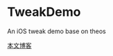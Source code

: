 # TweakDemo
An iOS tweak demo base on theos

[本文博客](https://www.lingjye.com/2019/08/16/%E4%BD%BF%E7%94%A8Theos%E7%BC%96%E5%86%99Tweak%E6%8F%92%E4%BB%B6/)
